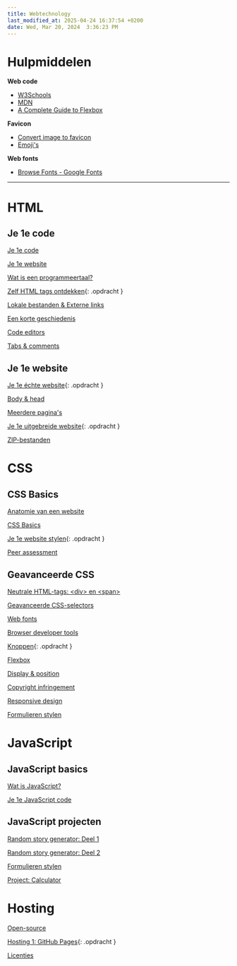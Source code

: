 ```yaml
---
title: Webtechnology
last_modified_at: 2025-04-24 16:37:54 +0200
date: Wed, Mar 20, 2024  3:36:23 PM
---
```


# Hulpmiddelen

**Web code**

- [W3Schools](https://www.w3schools.com/)
- [MDN](https://developer.mozilla.org)
- [A Complete Guide to Flexbox](https://css-tricks.com/snippets/css/a-guide-to-flexbox/)

**Favicon**

- [Convert image to favicon](https://convertico.com/favicon/)
- [Emoji's](https://emojipedia.org/)

**Web fonts**

- [Browse Fonts - Google Fonts](https://fonts.google.com/)

---

# HTML

## Je 1e code

[Je 1e code](Je-1e-code)

[Je 1e website](Je-1e-website)

[Wat is een programmeertaal?](Wat-is-een-programmeertaal)

[Zelf HTML tags ontdekken](Zelf-html-tags-ontdekken){: .opdracht }

[Lokale bestanden & Externe links](Lokale-bestanden-en-externe-links)

[Een korte geschiedenis](Een-korte-geschiedenis)

[Code editors](Code-editors)

[Tabs & comments](Tabs-en-comments)

## Je 1e website

[Je 1e échte website](Je-1e-echte-website){: .opdracht }

[Body & head](body-en-head)

[Meerdere pagina's](Meerdere-paginas)

[Je 1e uitgebreide website](Je-1e-uitgebreide-website){: .opdracht }

[ZIP-bestanden](ZIP-bestanden)

# CSS

## CSS Basics

[Anatomie van een website](Anatomie-van-een-website)

[CSS Basics](CSS-basics)

[Je 1e website stylen](Je-1e-website-stylen){: .opdracht }

[Peer assessment](Peer-assessment)

## Geavanceerde CSS

[Neutrale HTML-tags\: \<div\> en \<span\>](Neutral-HTML-tags-div-en-span)

[Geavanceerde CSS-selectors](Geavanceerde-CSS-selectors)

[Web fonts](Web-fonts)

[Browser developer tools](Browser-developer-tools)

[Knoppen](knoppen){: .opdracht }

[Flexbox](flexbox)

[Display & position](Display-en-position)

[Copyright infringement](Copyright-infringement)

[Responsive design](Responsive-design)

[Formulieren stylen](Formulieren-stylen)

# JavaScript

## JavaScript basics

[Wat is JavaScript?](Wat-is-JavaScript)

[Je 1e JavaScript code](Je-1e-JavaScript-code)

## JavaScript projecten

[Random story generator: Deel 1](Random-story-generator-deel-1)

[Random story generator: Deel 2](Random-story-generator-deel-2)

[Formulieren stylen](Formulieren-stylen)

[Project: Calculator](Project-Calculator)

# Hosting

[Open-source](open-source)

[Hosting 1: GitHub Pages](hosting-1-GitHub-pages){: .opdracht }

[Licenties](licenties)
